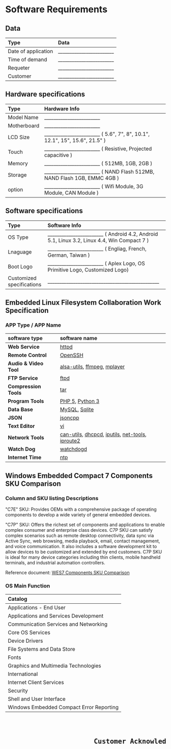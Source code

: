 # Software Requirements

## Data

|Type|Data|
|:---|:----|
|Date of application| \_\_\_\_\_\_\_\_\_\_\_\_\_\_\_\_\_\_\_\_\_\_\_\_
|Time of demand| \_\_\_\_\_\_\_\_\_\_\_\_\_\_\_\_\_\_\_\_\_\_\_\_
|Requeter| \_\_\_\_\_\_\_\_\_\_\_\_\_\_\_\_\_\_\_\_\_\_\_\_
|Customer| \_\_\_\_\_\_\_\_\_\_\_\_\_\_\_\_\_\_\_\_\_\_\_\_

## Hardware specifications

|Type|Hardware Info|
|:---|:----|
| Model Name | \_\_\_\_\_\_\_\_\_\_\_\_\_\_\_\_\_\_\_\_\_\_\_\_
| Motherboard | \_\_\_\_\_\_\_\_\_\_\_\_\_\_\_\_\_\_\_\_\_\_\_\_
| LCD Size | \_\_\_\_\_\_\_\_\_\_\_\_\_\_\_\_\_\_\_\_\_\_\_\_ ( 5.6", 7", 8", 10.1", 12.1", 15", 15.6", 21.5" )
| Touch | \_\_\_\_\_\_\_\_\_\_\_\_\_\_\_\_\_\_\_\_\_\_\_\_ ( Resistive, Projected capacitive )
| Memory | \_\_\_\_\_\_\_\_\_\_\_\_\_\_\_\_\_\_\_\_\_\_\_\_ ( 512MB, 1GB, 2GB )
| Storage | \_\_\_\_\_\_\_\_\_\_\_\_\_\_\_\_\_\_\_\_\_\_\_\_ ( NAND Flash 512MB, NAND Flash 1GB, EMMC 4GB )
| option | \_\_\_\_\_\_\_\_\_\_\_\_\_\_\_\_\_\_\_\_\_\_\_\_ ( Wifi Module, 3G Module, CAN Module )


## Software specifications

|Type|Software Info|
|:---|:----|
| OS Type | \_\_\_\_\_\_\_\_\_\_\_\_\_\_\_\_\_\_\_\_\_\_\_\_ ( Android 4.2, Android 5.1, Linux 3.2, Linux 4.4, Win Compact 7 )
| Lnaguage | \_\_\_\_\_\_\_\_\_\_\_\_\_\_\_\_\_\_\_\_\_\_\_\_ ( Engliag, French, German, Taiwan )
| Boot Logo | \_\_\_\_\_\_\_\_\_\_\_\_\_\_\_\_\_\_\_\_\_\_\_\_ ( Aplex Logo, OS Primitive Logo, Customized Logo)
| Customized specifications | \_\_\_\_\_\_\_\_\_\_\_\_\_\_\_\_\_\_\_\_\_\_\_\_\_\_\_\_\_\_\_\_\_\_\_\_\_\_\_\_\_\_\_\_\_\_\_\_
    
## Embedded Linux Filesystem Collaboration Work Specification

### APP Type / APP Name

|software type|software name|
|:----|:----|
| **Web Service** | [httpd](https://wiki.openwrt.org/doc/howto/http.httpd)
| **Remote Control** | [OpenSSH](https://www.openssh.com/)
| **Audio & Video Tool** | [alsa-utils](https://www.alsa-project.org/main/index.php/Main_Page), [ffmpeg](https://ffmpeg.org/), [mplayer](http://www.mplayerhq.hu/design7/news.html)
| **FTP Service** | [ftpd](https://serverfault.com/questions/770954/how-do-i-use-busybox-and-ftpd-to-get-access-to-my-embedded-system)
| **Compression Tools** | [tar](http://linuxcommand.org/man_pages/tar1.html)
| **Program Tools** | [PHP 5](http://php.net/), [Python 3](https://www.python.org/)
| **Data Base** | [MySQL](https://www.mysql.com/), [Sqlite](https://www.sqlite.org/)
| **JSON** | [jsoncpp](https://github.com/open-source-parsers/jsoncpp) 
| **Text Editor** | [vi](https://en.wikipedia.org/wiki/Vi)
| **Network Tools** | [can-utils](http://elinux.org/Can-utils), [dhcpcd](https://wiki.archlinux.org/index.php/dhcpcd), [iputils](https://github.com/iputils/iputils), [net-tools](https://wiki.linuxfoundation.org/networking/net-tools), [iproute2](https://wiki.linuxfoundation.org/networking/iproute2)
| **Watch Dog** | [watchdogd](https://www.busybox.net/)
| **Internet Time** | [ntp](http://www.ntp.org/)


## Windows Embedded Compact 7 Components SKU Comparison

### Column and SKU listing Descriptions

"C7E" SKU: Provides OEMs with a comprehensive package of operating components to develop a wide variety of general embedded devices.

"C7P" SKU: Offers the richest set of components and applications to enable complex consumer and enterprise class devices. C7P SKU can 
satisfy complex scenarios such as remote desktop connectivity, data sync via Active Sync, web browsing, media playback, email, contact 
management, and voice communication. It also includes a software development kit to allow devices to be customized and extended by end 
customers. C7P SKU is ideal for many device categories including thin clients, mobile handheld terminals, and industrial automation controllers.

Reference document: [WES7 Components SKU Comparison](http://www.emtronix.com/download/windows_embedded_compact_7_components_sku_comparison.pdf)

### OS Main Function 

|Catalog|
|:---|
|Applications - End User|
|Applications and Services Development|
|Communication Services and Networking|
|Core OS Services|
|Device Drivers|
|File Systems and Data Store|
|Fonts|
|Graphics and Multimedia Technologies|
|International|
|Internet Client Services|
|Security|
|Shell and User Interface|
|Windows Embedded Compact Error Reporting|
</br>
</br>
<b><h2><pre>                      Customer Acknowledges Signature ____________________</pre></h2></b>
